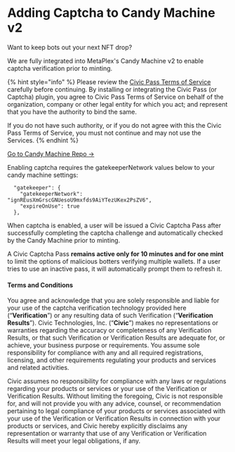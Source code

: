 # Adding Captcha to Candy Machine v2

Want to keep bots out your next NFT drop?&#x20;

We are fully integrated into MetaPlex's Candy Machine v2 to enable captcha verification prior to minting.

{% hint style="info" %}
Please review the [Civic Pass Terms of Service](https://www.civic.com/legal/terms-of-service-civic-pass-v1/) carefully before continuing. By installing or integrating the Civic Pass (or Captcha) plugin, you agree to Civic Pass Terms of Service on behalf of the organization, company or other legal entity for which you act; and represent that you have the authority to bind the same.

If you do not have such authority, or if you do not agree with this the Civic Pass Terms of Service, you must not continue and may not use the Services.
{% endhint %}

[Go to Candy Machine Repo ->](https://github.com/metaplex-foundation/metaplex/tree/master/js/packages/cli)&#x20;

Enabling captcha requires the gatekeeperNetwork values below to your candy machine settings:

```
  "gatekeeper": {
    "gatekeeperNetwork": "ignREusXmGrscGNUesoU9mxfds9AiYTezUKex2PsZV6",
    "expireOnUse": true
  },
```

When captcha is enabled, a user will be issued a Civic Captcha Pass after successfully completing the captcha challenge and automatically checked by the Candy Machine prior to minting.&#x20;

A Civic Captcha Pass **remains active only for 10 minutes and for one mint** to limit the options of malicious botters verifying multiple wallets. If a user tries to use an inactive pass, it will automatically prompt them to refresh it.

#### &#x20;Terms and Conditions

You agree and acknowledge that you are solely responsible and liable for your use of the captcha verification technology provided here (“**Verification**”) or any resulting data of such Verification (“**Verification Results**”). Civic Technologies, Inc. (“**Civic**”) makes no representations or warranties regarding the accuracy or completeness of any Verification Results, or that such Verification or Verification Results are adequate for, or achieve, your business purpose or requirements. You assume sole responsibility for compliance with any and all required registrations, licensing, and other requirements regulating your products and services and related activities.&#x20;

Civic assumes no responsibility for compliance with any laws or regulations regarding your products or services or your use of the Verification or Verification Results. Without limiting the foregoing, Civic is not responsible for, and will not provide you with any advice, counsel, or recommendation pertaining to legal compliance of your products or services associated with your use of the Verification or Verification Results in connection with your products or services, and Civic hereby explicitly disclaims any representation or warranty that use of any Verification or Verification Results will meet your legal obligations, if any.
